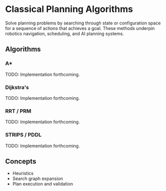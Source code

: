 # Classical Planning Algorithms

Solve planning problems by searching through state or configuration space for a sequence of actions that achieves a goal. These methods underpin robotics navigation, scheduling, and AI planning systems.

## Algorithms

### A*
TODO: Implementation forthcoming.

### Dijkstra's
TODO: Implementation forthcoming.

### RRT / PRM
TODO: Implementation forthcoming.

### STRIPS / PDDL
TODO: Implementation forthcoming.

## Concepts

- Heuristics
- Search graph expansion
- Plan execution and validation
